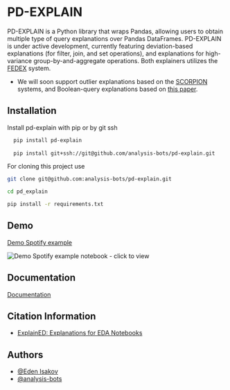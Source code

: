 
# PD-EXPLAIN

PD-EXPLAIN is a Python library that wraps Pandas, allowing users to obtain multiple type of query explanations over Pandas DataFrames. 
PD-EXPLAIN is under active development, currently featuring deviation-based explanations (for filter, join, and set operations), and explanations for high-variance group-by-and-aggregate operations. Both explainers utilizes the [FEDEX](https://www.vldb.org/pvldb/vol15/p3854-gilad.pdf) system.

* We will soon support outlier explanations based on the [SCORPION](https://sirrice.github.io/files/papers/scorpion-vldb13.pdf) systems, and Boolean-query explanations based on [this paper](https://arxiv.org/abs/2112.08874).






## Installation

Install pd-explain with pip or by git ssh

```bash
  pip install pd-explain
  
  pip install git+ssh://git@github.com/analysis-bots/pd-explain.git
```

For cloning this project use
```bash
git clone git@github.com:analysis-bots/pd-explain.git

cd pd_explain

pip install -r requirements.txt
```

## Demo

[Demo Spotify example](https://github.com/analysis-bots/pd-explain/blob/main/Examples/Notebooks/PD-explain%20DEMO.ipynb)


![Demo Spotify example notebook - click to view](./assets/pdexplain_demo.gif)

## Documentation

[Documentation](https://stirring-medovik-ba9b36.netlify.app/src/pd_explain.html)


## Citation Information


- [ExplainED: Explanations for EDA Notebooks](http://www.vldb.org/pvldb/vol13/p2917-deutch.pdf)

## Authors

- [@Eden Isakov](https://github.com/edenIsakov)
- [@analysis-bots](https://github.com/analysis-bots)

